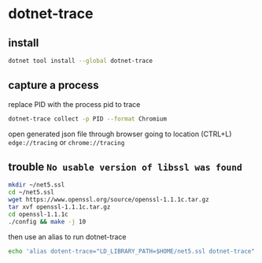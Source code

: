 # dotnet-trace

## install

```sh
dotnet tool install --global dotnet-trace
```

## capture a process

replace PID with the process pid to trace

```sh
dotnet-trace collect -p PID --format Chromium
```

open generated json file through browser going to location (CTRL+L) `edge://tracing` or `chrome://tracing`

## trouble `No usable version of libssl was found`

```sh
mkdir ~/net5.ssl
cd ~/net5.ssl
wget https://www.openssl.org/source/openssl-1.1.1c.tar.gz
tar xvf openssl-1.1.1c.tar.gz
cd openssl-1.1.1c
./config && make -j 10
```

then use an alias to run dotnet-trace

```sh
echo 'alias dotent-trace="LD_LIBRARY_PATH=$HOME/net5.ssl dotnet-trace"' >> ~/.bashrc
```
